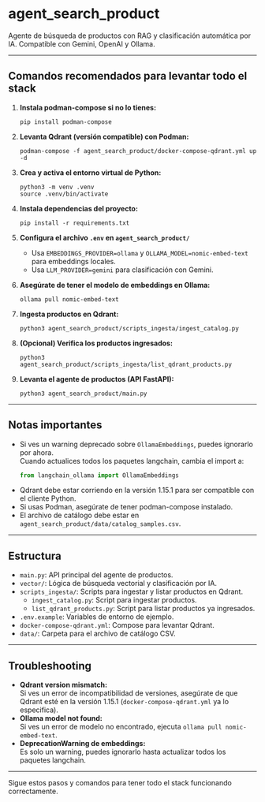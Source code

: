 # agent_search_product

Agente de búsqueda de productos con RAG y clasificación automática por IA. Compatible con Gemini, OpenAI y Ollama.

---

## Comandos recomendados para levantar todo el stack

1. **Instala podman-compose si no lo tienes:**
   ```
   pip install podman-compose
   ```

2. **Levanta Qdrant (versión compatible) con Podman:**
   ```
   podman-compose -f agent_search_product/docker-compose-qdrant.yml up -d
   ```

3. **Crea y activa el entorno virtual de Python:**
   ```
   python3 -m venv .venv
   source .venv/bin/activate
   ```

4. **Instala dependencias del proyecto:**
   ```
   pip install -r requirements.txt
   ```

5. **Configura el archivo `.env` en `agent_search_product/`**  
   - Usa `EMBEDDINGS_PROVIDER=ollama` y `OLLAMA_MODEL=nomic-embed-text` para embeddings locales.
   - Usa `LLM_PROVIDER=gemini` para clasificación con Gemini.

6. **Asegúrate de tener el modelo de embeddings en Ollama:**
   ```
   ollama pull nomic-embed-text
   ```

7. **Ingesta productos en Qdrant:**
   ```
   python3 agent_search_product/scripts_ingesta/ingest_catalog.py
   ```

8. **(Opcional) Verifica los productos ingresados:**
   ```
   python3 agent_search_product/scripts_ingesta/list_qdrant_products.py
   ```

9. **Levanta el agente de productos (API FastAPI):**
   ```
   python3 agent_search_product/main.py
   ```

---

## Notas importantes

- Si ves un warning deprecado sobre `OllamaEmbeddings`, puedes ignorarlo por ahora.  
  Cuando actualices todos los paquetes langchain, cambia el import a:
  ```python
  from langchain_ollama import OllamaEmbeddings
  ```
- Qdrant debe estar corriendo en la versión 1.15.1 para ser compatible con el cliente Python.
- Si usas Podman, asegúrate de tener podman-compose instalado.
- El archivo de catálogo debe estar en `agent_search_product/data/catalog_samples.csv`.

---

## Estructura

- `main.py`: API principal del agente de productos.
- `vector/`: Lógica de búsqueda vectorial y clasificación por IA.
- `scripts_ingesta/`: Scripts para ingestar y listar productos en Qdrant.
  - `ingest_catalog.py`: Script para ingestar productos.
  - `list_qdrant_products.py`: Script para listar productos ya ingresados.
- `.env.example`: Variables de entorno de ejemplo.
- `docker-compose-qdrant.yml`: Compose para levantar Qdrant.
- `data/`: Carpeta para el archivo de catálogo CSV.

---

## Troubleshooting

- **Qdrant version mismatch:**  
  Si ves un error de incompatibilidad de versiones, asegúrate de que Qdrant esté en la versión 1.15.1 (`docker-compose-qdrant.yml` ya lo especifica).
- **Ollama model not found:**  
  Si ves un error de modelo no encontrado, ejecuta `ollama pull nomic-embed-text`.
- **DeprecationWarning de embeddings:**  
  Es solo un warning, puedes ignorarlo hasta actualizar todos los paquetes langchain.

---

Sigue estos pasos y comandos para tener todo el stack funcionando correctamente.
